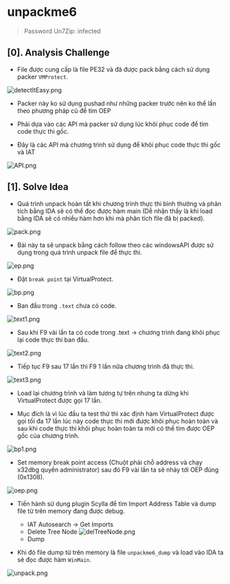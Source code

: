# unpackme6

> Password Un7Zip: infected

## [0]. Analysis Challenge

- File được cung cấp là file PE32 và đã được pack bằng cách sử dụng packer `VMProtect`.

![detectItEasy.png](./images/detectItEasy.png)

- Packer này ko sử dụng pushad như những packer trước nên ko thể lần theo phương pháp cũ để tìm OEP

- Phải dựa vào các API mà packer sử dụng lúc khôi phục code để tìm code thực thi gốc.

- Đây là các API mà chương trình sử dụng để khôi phục code thực thi gốc và IAT

![API.png](./images/API.png)

## [1]. Solve Idea

- Quá trình unpack hoàn tất khi chương trình thực thi bình thường và phân tích bằng IDA sẽ có thể đọc được hàm main (Dễ nhận thấy là khi load bằng IDA sẽ có nhiều hàm hơn khi mà phân tích file đã bị packed).

![pack.png](./images/pack.png)

- Bài này ta sẽ unpack bằng cách follow theo các windowsAPI được sử dụng trong quá trình unpack file để thực thi.

![ep.png](./images/ep.png)

- Đặt `break point` tại VirtualProtect.

![bp.png](./images/bp.png)

- Ban đầu trong `.text` chưa có code.

![text1.png](./images/text1.png)

- Sau khi F9 vài lần ta có code trong .text -> chương trình đang khôi phục lại code thực thi ban đầu.

![text2.png](./images/text2.png)

- Tiếp tục F9 sau 17 lần thì F9 1 lần nữa chương trình đã thực thi.

![text3.png](./images/text3.png)

- Load lại chương trình và làm tương tự trên nhưng ta dừng khi VirtualProtect được gọi 17 lần.

- Mục đích là vì lúc đầu ta test thử thì xác định hàm VirtualProtect được gọi tối đa 17 lần lúc này code thực thi mới được khôi phục hoàn toàn và sau khi code thực thi khôi phục hoàn toàn ta mới có thể tìm được OEP gốc của chương trình.

![bp1.png](./images/bp1.png)

- Set memory break point access (Chuột phải chỗ address và chạy x32dbg quyền administrator) sau đó F9 vài lần ta sẽ nhảy tới OEP đúng (0x1308).

![oep.png](./images/oep.png)

- Tiến hành sử dụng plugin Scylla để tìm Import Address Table và dump file từ trên memory đang được debug.

  - IAT Autosearch -> Get Imports
  - Delete Tree Node
    ![delTreeNode.png](./images/delTreeNode.png)
  - Dump

- Khi đó file dump từ trên memory là file `unpackme6_dump` và load vào IDA ta sẽ đọc được hàm `WinMain`.

![unpack.png](./images/unpack.png)
